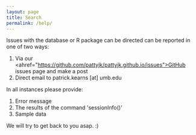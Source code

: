 ```yaml
---
layout: page
title: Search
permalink: /help/
---
```


Issues with the database or R package can be directed can be reported in one of two ways: 

1. Via our <ahref="https://github.com/pattyjk/pattyjk.github.io/issues">GitHub issues page</a> and make a post
2. Direct email to patrick.kearns [at] umb.edu

In all instances please provide:

1. Error message
2. The results of the command 'sessionInfo()'
3. Sample data

We will try to get back to you asap. :)
         
